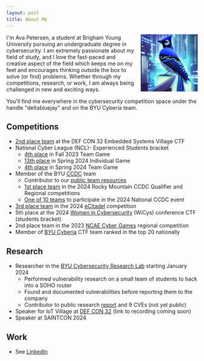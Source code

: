 ```yaml
---
layout: post
title: About Me
---
```


<img src="/assets/images/deltabluejay.jpg" alt="My logo" title="My logo" width="150" style="float: right; margin-left: 1em;"/>

I'm Ava Petersen, a student at Brigham Young University pursuing an undergraduate degree in cybersecurity. I am extremely passionate about my field of study, and I love the fast-paced and creative aspect of the field which keeps me on my feet and encourages thinking outside the box to solve (or find) problems. Whether through my competitions, research, or work, I am always being challenged in new and exciting ways.

You'll find me everywhere in the cybersecurity competition space under the handle "deltabluejay" and on the BYU Cyberia team.

## Competitions
- [2nd place team](https://www.linkedin.com/posts/embedded-systems-village_defcon-defcon32-embedded-activity-7228884978602819584-ab2L?utm_source=share&utm_medium=member_desktop) at the DEF CON 32 Embedded Systems Village CTF
- National Cyber League (NCL)- Experienced Students bracket
    - [4th place](https://cyberskyline.com/report/7WRBA0A925MR) in Fall 2023 Team Game
    - [13th place](https://cyberskyline.com/report/R5AQQYHHTJ9U) in Spring 2024 Individual Game
    - [4th place](https://cyberskyline.com/report/LCK4L06KH32L) in Spring 2024 Team Game
- Member of the BYU [CCDC](https://www.nationalccdc.org/) team
    - Contributor to our [public team resources](https://github.com/BYU-CCDC/public-ccdc-resources)
    - [1st place team](https://x.com/NationalCCDC/status/1766893614062276795) in the 2024 Rocky Mountain CCDC Qualifier and Regional competitions
    - [One of 10 teams](https://x.com/NationalCCDC/status/1783607165359399134) to participate in the 2024 National CCDC event
- [3rd place team](https://twitter.com/eCitadelOpen/status/1792601179018637789) in the 2024 [eCitadel](https://ecitadel.org/) competition
- 5th place at the 2024 [Women in Cybersecurity](https://www.wicys.org/) (WiCys) conference CTF (students bracket)
- 2nd place team in the 2023 [NCAE Cyber Games](https://www.ncaecybergames.org) regional competition
- Member of [BYU Cyberia](https://ctftime.org/team/155711) CTF team ranked in the top 20 nationally

## Research
- Researcher in the [BYU Cybersecurity Research Lab](https://csrl.byu.edu/) starting January 2024
    - Performed vulnerability research on a small team of students to hack into a SOHO router
    - Found and documented vulnerabilities before reporting them to the company
    - Contributor to public research [report](https://github.com/byu-cybersecurity-research/vilo) and 9 CVEs (not yet public)
- Speaker for IoT Village at [DEF CON 32](https://defcon.org/html/defcon-32/dc-32-creator-talks.html#54654) (link to recording coming soon)
- Speaker at SAINTCON 2024

## Work
- See [LinkedIn](https://www.linkedin.com/in/ava-petersen/)